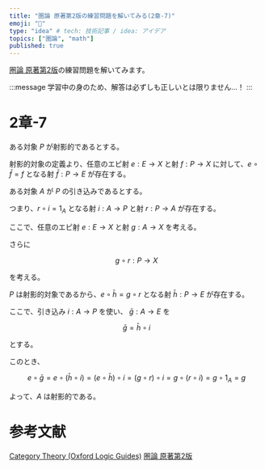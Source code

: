 ```yaml
---
title: "圏論 原著第2版の練習問題を解いてみる(2章-7)"
emoji: "🔄"
type: "idea" # tech: 技術記事 / idea: アイデア
topics: ["圏論", "math"]
published: true
---
```

[圏論 原著第2版](https://amzn.to/40w88Oq)の練習問題を解いてみます。

:::message
学習中の身のため、解答は必ずしも正しいとは限りません…！
:::

# 2章-7

ある対象 $P$ が射影的であるとする。

射影的対象の定義より、任意のエピ射 $e: E \to X$ と射 $f: P \to X$ に対して、$e \circ \bar{f} = f$ となる射 $\bar{f}: P \to E$ が存在する。

ある対象 $A$ が $P$ の引き込みであるとする。

つまり、$r \circ i = 1_A$ となる射 $i: A \to P$ と射 $r: P \to A$ が存在する。

ここで、任意のエピ射 $e: E \to X$ と射 $g: A \to X$ を考える。

さらに

$$
g \circ r: P \to X
$$

を考える。

$P$ は射影的対象であるから、$e \circ \bar{h} = g \circ r$ となる射 $\bar{h}: P \to E$ が存在する。

ここで、引き込み $i: A \to P$ を使い、 $\bar{g}: A \to E$ を

$$
\bar{g} = \bar{h} \circ i
$$

とする。

このとき、

$$
e \circ \bar{g} = e \circ (\bar{h} \circ i) = (e \circ \bar{h}) \circ i = (g \circ r) \circ i = g \circ (r \circ i) = g \circ 1_A = g
$$

よって、$A$ は射影的である。

# 参考文献
[Category Theory (Oxford Logic Guides)](https://amzn.to/4awkkSJ)
[圏論 原著第2版](https://amzn.to/40w88Oq)
